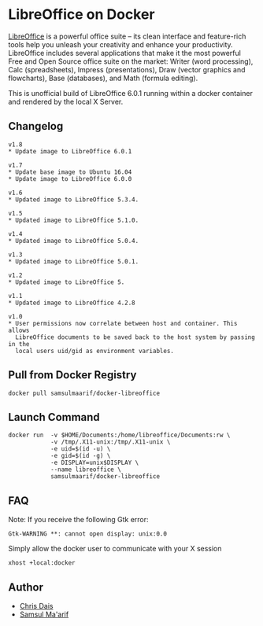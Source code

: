 # LibreOffice on Docker

[LibreOffice](https://www.libreoffice.org/discover/libreoffice/) is a powerful office suite – its clean interface and feature-rich tools help you unleash your creativity and enhance your productivity. LibreOffice includes several applications that make it the most powerful Free and Open Source office suite on the market: Writer (word processing), Calc (spreadsheets), Impress (presentations), Draw (vector graphics and flowcharts), Base (databases), and Math (formula editing).

This is unofficial build of LibreOffice 6.0.1 running within a docker container and rendered by the local X Server.

## Changelog

```
v1.8
* Update image to LibreOffice 6.0.1

v1.7
* Update base image to Ubuntu 16.04
* Update image to LibreOffice 6.0.0

v1.6
* Updated image to LibreOffice 5.3.4.

v1.5
* Updated image to LibreOffice 5.1.0.

v1.4
* Updated image to LibreOffice 5.0.4.

v1.3
* Updated image to LibreOffice 5.0.1.

v1.2
* Updated image to LibreOffice 5.

v1.1
* Updated image to LibreOffice 4.2.8

v1.0
* User permissions now correlate between host and container. This allows
  LibreOffice documents to be saved back to the host system by passing in the
  local users uid/gid as environment variables.
```

## Pull from Docker Registry

```
docker pull samsulmaarif/docker-libreoffice
```


## Launch Command

```
docker run  -v $HOME/Documents:/home/libreoffice/Documents:rw \
            -v /tmp/.X11-unix:/tmp/.X11-unix \
            -e uid=$(id -u) \
            -e gid=$(id -g) \
            -e DISPLAY=unix$DISPLAY \
            --name libreoffice \
            samsulmaarif/docker-libreoffice
```

## FAQ

Note: If you receive the following Gtk error:

```
Gtk-WARNING **: cannot open display: unix:0.0
```

Simply allow the docker user to communicate with your X session

```
xhost +local:docker
```

## Author

- [Chris Dais](https://github.com/chrisdaish)
- [Samsul Ma'arif](https://github.com/samsulmaarif)
